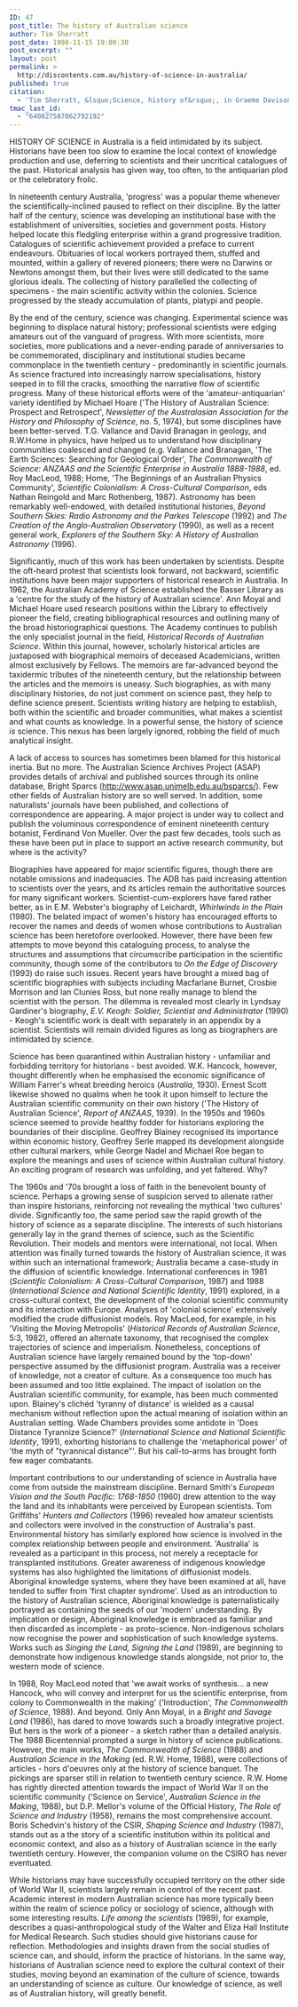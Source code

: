 ```yaml
---
ID: 47
post_title: The history of Australian science
author: Tim Sherratt
post_date: 1998-11-15 19:00:30
post_excerpt: ""
layout: post
permalink: >
  http://discontents.com.au/history-of-science-in-australia/
published: true
citation:
  - 'Tim Sherratt, &lsquo;Science, history of&rsquo;, in Graeme Davison, John Hirst, Stuart Macintyre (editors), <em>Oxford Companion to Australian History</em>, Melbourne, Oxford University Press, 1998, pp. 572-3.'
tmac_last_id:
  - "640027587062792192"
---
```

HISTORY OF SCIENCE in Australia is a field intimidated by its subject. Historians have been too slow to examine the local context of knowledge production and use, deferring to scientists and their uncritical catalogues of the past. Historical analysis has given way, too often, to the antiquarian plod or the celebratory frolic. <!--more-->

In nineteenth century Australia, 'progress' was a popular theme whenever the scientifically-inclined paused to reflect on their discipline. By the latter half of the century, science was developing an institutional base with the establishment of universities, societies and government posts. History helped locate this fledgling enterprise within a grand progressive tradition. Catalogues of scientific achievement provided a preface to current endeavours. Obituaries of local workers portrayed them, stuffed and mounted, within a gallery of revered pioneers; there were no Darwins or Newtons amongst them, but their lives were still dedicated to the same glorious ideals. The collecting of history parallelled the collecting of specimens - the main scientific activity within the colonies. Science progressed by the steady accumulation of plants, platypi and people.

By the end of the century, science was changing. Experimental science was beginning to displace natural history; professional scientists were edging amateurs out of the vanguard of progress. With more scientists, more societies, more publications and a never-ending parade of anniversaries to be commemorated, disciplinary and institutional studies became commonplace in the twentieth century - predominantly in scientific journals. As science fractured into increasingly narrow specialisations, history seeped in to fill the cracks, smoothing the narrative flow of scientific progress. Many of these historical efforts were of the 'amateur-antiquarian' variety identified by Michael Hoare ('The History of Australian Science: Prospect and Retrospect', <em>Newsletter of the Australasian Association for the History and Philosophy of Science</em>, no. 5, 1974), but some disciplines have been better-served. T.G. Vallance and David Branagan in geology, and R.W.Home in physics, have helped us to understand how disciplinary communities coalesced and changed (e.g. Vallance and Branagan, 'The Earth Sciences: Searching for Geological Order', <em>The Commonwealth of Science: ANZAAS and the Scientific Enterprise in Australia 1888-1988</em>, ed. Roy MacLeod, 1988; Home, 'The Beginnings of an Australian Physics Community', <em>Scientific Colonialism: A Cross-Cultural Comparison</em>, eds Nathan Reingold and Marc Rothenberg, 1987). Astronomy has been remarkably well-endowed, with detailed institutional histories, <em>Beyond Southern Skies: Radio Astronomy and the Parkes Telescope</em> (1992) and <em>The Creation of the Anglo-Australian Observatory</em> (1990), as well as a recent general work, <em>Explorers of the Southern Sky: A History of Australian Astronomy </em>(1996).

Significantly, much of this work has been undertaken by scientists. Despite the oft-heard protest that scientists look forward, not backward, scientific institutions have been major supporters of historical research in Australia. In 1962, the Australian Academy of Science established the Basser Library as a 'centre for the study of the history of Australian science'. Ann Moyal and Michael Hoare used research positions within the Library to effectively pioneer the field, creating bibliographical resources and outlining many of the broad historiographical questions. The Academy continues to publish the only specialist journal in the field, <em>Historical Records of Australian Science</em>. Within this journal, however, scholarly historical articles are juxtaposed with biographical memoirs of deceased Academicians, written almost exclusively by Fellows. The memoirs are far-advanced beyond the taxidermic tributes of the nineteenth century, but the relationship between the articles and the memoirs is uneasy. Such biographies, as with many disciplinary histories, do not just comment on science past, they help to define science present. Scientists writing history are helping to establish, both within the scientific and broader communities, what makes a scientist and what counts as knowledge. In a powerful sense, the history of science <em>is</em> science. This nexus has been largely ignored, robbing the field of much analytical insight.

A lack of access to sources has sometimes been blamed for this historical inertia. But no more. The Australian Science Archives Project (ASAP) provides details of archival and published sources through its online database, Bright Sparcs (<a href="http://www.asap.unimelb.edu.au/bsparcs/">http://www.asap.unimelb.edu.au/bsparcs/</a>). Few other fields of Australian history are so well served. In addition, some naturalists' journals have been published, and collections of correspondence are appearing. A major project is under way to collect and publish the voluminous correspondence of eminent nineteenth century botanist, Ferdinand Von Mueller. Over the past few decades, tools such as these have been put in place to support an active research community, but where is the activity?

Biographies have appeared for major scientific figures, though there are notable omissions and inadequacies. The ADB has paid increasing attention to scientists over the years, and its articles remain the authoritative sources for many significant workers. Scientist-cum-explorers have fared rather better, as in E.M. Webster's biography of Leichardt, <em>Whirlwinds in the Plain</em> (1980). The belated impact of women's history has encouraged efforts to recover the names and deeds of women whose contributions to Australian science has been heretofore overlooked. However, there have been few attempts to move beyond this cataloguing process, to analyse the structures and assumptions that circumscribe participation in the scientific community, though some of the contributors to <em>On the Edge of Discovery</em> (1993) do raise such issues. Recent years have brought a mixed bag of scientific biographies with subjects including Macfarlane Burnet, Crosbie Morrison and Ian Clunies Ross, but none really manage to blend the scientist with the person. The dilemma is revealed most clearly in Lyndsay Gardiner's biography, <em>E.V. Keogh: Soldier, Scientist and Administrator</em> (1990) - Keogh's scientific work is dealt with separately in an appendix by a scientist. Scientists will remain divided figures as long as biographers are intimidated by science.

Science has been quarantined within Australian history - unfamiliar and forbidding territory for historians - best avoided. W.K. Hancock, however, thought differently when he emphasised the economic significance of William Farrer's wheat breeding heroics (<em>Australia</em>, 1930). Ernest Scott likewise showed no qualms when he took it upon himself to lecture the Australian scientific community on their own history ('The History of Australian Science', <em>Report of ANZAAS</em>, 1939). In the 1950s and 1960s science seemed to provide healthy fodder for historians exploring the boundaries of their discipline. Geoffrey Blainey recognised its importance within economic history, Geoffrey Serle mapped its development alongside other cultural markers, while George Nadel and Michael Roe began to explore the meanings and uses of science within Australian cultural history. An exciting program of research was unfolding, and yet faltered. Why?

The 1960s and '70s brought a loss of faith in the benevolent bounty of science. Perhaps a growing sense of suspicion served to alienate rather than inspire historians, reinforcing not revealing the mythical 'two cultures' divide. Significantly too, the same period saw the rapid growth of the history of science as a separate discipline. The interests of such historians generally lay in the grand themes of science, such as the Scientific Revolution. Their models and mentors were international, not local. When attention was finally turned towards the history of Australian science, it was within such an international framework; Australia became a case-study in the diffusion of scientific knowledge. International conferences in 1981 (<em>Scientific Colonialism: A Cross-Cultural Comparison</em>, 1987) and 1988 (<em>International Science and National Scientific Identity</em>, 1991) explored, in a cross-cultural context, the development of the colonial scientific community and its interaction with Europe. Analyses of 'colonial science' extensively modified the crude diffusionist models. Roy MacLeod, for example, in his 'Visiting the Moving Metropolis' (<em>Historical Records of Australian Science</em>, 5:3, 1982), offered an alternate taxonomy, that recognised the complex trajectories of science and imperialism. Nonetheless, conceptions of Australian science have largely remained bound by the 'top-down' perspective assumed by the diffusionist program. Australia was a receiver of knowledge, not a creator of culture. As a consequence too much has been assumed and too little explained. The impact of isolation on the Australian scientific community, for example, has been much commented upon. Blainey's clichéd 'tyranny of distance' is wielded as a causal mechanism without reflection upon the actual meaning of isolation within an Australian setting. Wade Chambers provides some antidote in 'Does Distance Tyrannize Science?' (<em>International Science and National Scientific Identity</em>, 1991), exhorting historians to challenge the 'metaphorical power' of 'the myth of "tyrannical distance"'. But his call-to-arms has brought forth few eager combatants.

Important contributions to our understanding of science in Australia have come from outside the mainstream discipline. Bernard Smith's <em>European Vision and the South Pacific: 1768-1850</em> (1960) drew attention to the way the land and its inhabitants were perceived by European scientists. Tom Griffiths' <em>Hunters and Collectors</em> (1996) revealed how amateur scientists and collectors were involved in the construction of Australia's past. Environmental history has similarly explored how science is involved in the complex relationship between people and environment. 'Australia' is revealed as a participant in this process, not merely a receptacle for transplanted institutions. Greater awareness of indigenous knowledge systems has also highlighted the limitations of diffusionist models. Aboriginal knowledge systems, where they have been examined at all, have tended to suffer from 'first chapter syndrome'. Used as an introduction to the history of Australian science, Aboriginal knowledge is paternalistically portrayed as containing the seeds of our 'modern' understanding. By implication or design, Aboriginal knowledge is embraced as familiar and then discarded as incomplete - as proto-science. Non-indigenous scholars now recognise the power and sophistication of such knowledge systems. Works such as <em>Singing the Land, Signing the Land</em> (1989), are beginning to demonstrate how indigenous knowledge stands alongside, not prior to, the western mode of science.

In 1988, Roy MacLeod noted that 'we await works of synthesis... a new Hancock, who will convey and interpret for us the scientific enterprise, from colony to Commonwealth in the making' ('Introduction', <em>The Commonwealth of Science</em>, 1988). And beyond. Only Ann Moyal, in a <em>Bright and Savage Land </em>(1986), has dared to move towards such a broadly integrative project. But hers is the work of a pioneer - a sketch rather than a detailed analysis. The 1988 Bicentennial prompted a surge in history of science publications. However, the main works, <em>The Commonwealth of Science </em>(1988) and <em>Australian Science in the Making</em> (ed. R.W. Home, 1988), were collections of articles - hors d'oeuvres only at the history of science banquet. The pickings are sparser still in relation to twentieth century science. R.W. Home has rightly directed attention towards the impact of World War II on the scientific community ('Science on Service', <em>Australian Science in the Making</em>, 1988), but D.P. Mellor's volume of the Official History, <em>The Role of Science and Industry</em> (1958), remains the most comprehensive account. Boris Schedvin's history of the CSIR, <em>Shaping Science and Industry</em> (1987), stands out as a the story of a scientific institution within its political and economic context, and also as a history of Australian science in the early twentieth century. However, the companion volume on the CSIRO has never eventuated.

While historians may have successfully occupied territory on the other side of World War II, scientists largely remain in control of the recent past. Academic interest in modern Australian science has more typically been within the realm of science policy or sociology of science, although with some interesting results. <em>Life among the scientists</em> (1989), for example, describes a quasi-anthropological study of the Walter and Eliza Hall Institute for Medical Research. Such studies should give historians cause for reflection. Methodologies and insights drawn from the social studies of science can, and should, inform the practice of historians. In the same way, historians of Australian science need to explore the cultural context of their studies, moving beyond an examination of the culture of science, towards an understanding of science as culture. Our knowledge of science, as well as of Australian history, will greatly benefit.